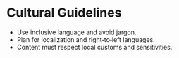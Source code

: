 # Cultural Guidelines

- Use inclusive language and avoid jargon.
- Plan for localization and right‑to‑left languages.
- Content must respect local customs and sensitivities.

